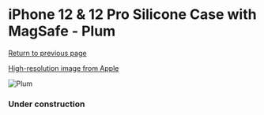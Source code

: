 # iPhone 12 & 12 Pro Silicone Case with MagSafe - Plum

[Return to previous page](/iphone_12)

[High-resolution image from Apple](https://store.storeimages.cdn-apple.com/8756/as-images.apple.com/is/MHL23?wid=4500&hei=4500&fmt=png)

<div style="width: 384px"><img src="/everysource/MHL23.png" alt="Plum"></div>

### Under construction
